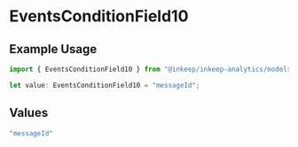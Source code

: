 # EventsConditionField10

## Example Usage

```typescript
import { EventsConditionField10 } from "@inkeep/inkeep-analytics/models/components";

let value: EventsConditionField10 = "messageId";
```

## Values

```typescript
"messageId"
```